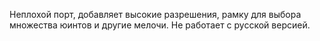 Неплохой порт, добавляет высокие разрешения, рамку для выбора множества юинтов и другие мелочи. Не работает с русской версией.